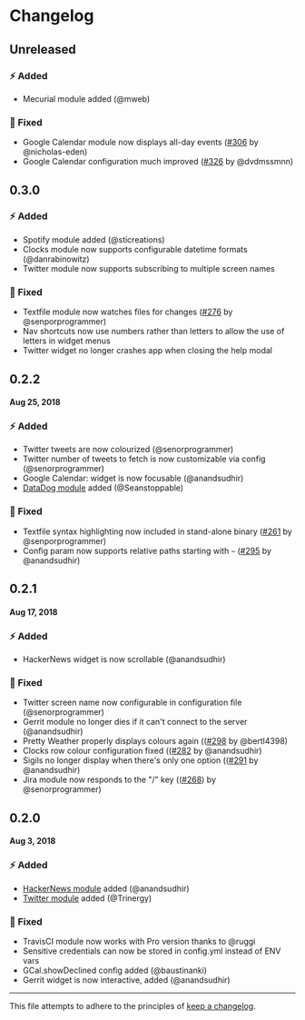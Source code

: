 # Changelog

## Unreleased

### ⚡️ Added

* Mecurial module added (@mweb)

### 🐞 Fixed

* Google Calendar module now displays all-day events ([#306](https://github.com/senorprogrammer/wtf/issues/306) by @nicholas-eden)
* Google Calendar configuration much improved ([#326](https://github.com/senorprogrammer/wtf/issues/326) by @dvdmssmnn)

## 0.3.0

### ⚡️ Added

* Spotify module added (@sticreations)
* Clocks module now supports configurable datetime formats (@danrabinowitz)
* Twitter module now supports subscribing to multiple screen names

### 🐞 Fixed

* Textfile module now watches files for changes ([#276](https://github.com/senorprogrammer/wtf/issues/276) by @senporprogrammer)
* Nav shortcuts now use numbers rather than letters to allow the use of letters in widget menus
* Twitter widget no longer crashes app when closing the help modal

## 0.2.2
#### Aug 25, 2018

### ⚡️ Added

* Twitter tweets are now colourized (@senorprogrammer)
* Twitter number of tweets to fetch is now customizable via config (@senorprogrammer)
* Google Calendar: widget is now focusable (@anandsudhir)
* [DataDog module](https://wtfutil.com/modules/datadog/) added (@Seanstoppable)

### 🐞 Fixed

* Textfile syntax highlighting now included in stand-alone binary ([#261](https://github.com/senorprogrammer/wtf/issues/261) by @senporprogrammer)
* Config param now supports relative paths starting with `~` ([#295](https://github.com/senorprogrammer/wtf/issues/295) by @anandsudhir)

## 0.2.1
#### Aug 17, 2018

### ⚡️ Added

* HackerNews widget is now scrollable (@anandsudhir)

### 🐞 Fixed

* Twitter screen name now configurable in configuration file (@senorprogrammer)
* Gerrit module no longer dies if it can't connect to the server (@anandsudhir)
* Pretty Weather properly displays colours again (([#298](https://github.com/senorprogrammer/wtf/issues/298) by @bertl4398)
* Clocks row colour configuration fixed (([#282](https://github.com/senorprogrammer/wtf/issues/282) by @anandsudhir)
* Sigils no longer display when there's only one option (([#291](https://github.com/senorprogrammer/wtf/issues/291) by @anandsudhir)
* Jira module now responds to the "/" key (([#268](https://github.com/senorprogrammer/wtf/issues/268)) by @senorprogrammer)

## 0.2.0
#### Aug 3, 2018

### ⚡️ Added

* [HackerNews module](https://wtfutil.com/modules/hackernews/) added (@anandsudhir)
* [Twitter module](https://wtfutil.com/modules/twitter/) added (@Trinergy)

### 🐞 Fixed

* TravisCI module now works with Pro version thanks to @ruggi
* Sensitive credentials can now be stored in config.yml instead of ENV vars
* GCal.showDeclined config added (@baustinanki)
* Gerrit widget is now interactive, added (@anandsudhir)

---

This file attempts to adhere to the principles of [keep a changelog](https://keepachangelog.com/en/1.0.0/).
